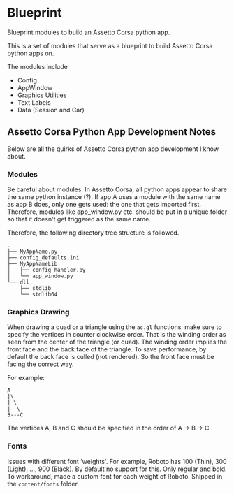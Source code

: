 # Blueprint
Blueprint modules to build an Assetto Corsa python app.

This is a set of modules that serve as a blueprint to build Assetto Corsa python apps on.

The modules include

* Config
* AppWindow
* Graphics Utilities
* Text Labels
* Data (Session and Car)

## Assetto Corsa Python App Development Notes

Below are all the quirks of Assetto Corsa python app development I know about.

### Modules

Be careful about modules. In Assetto Corsa, all python apps appear to share the same python instance (?). If app A uses a module with the same name as app B does, only one gets used: the one that gets imported first. Therefore, modules like app_window.py etc. should be put in a unique folder so that it doesn't get triggered as the same name.

Therefore, the following directory tree structure is followed.

```
.
├── MyAppName.py
├── config_defaults.ini
├── MyAppNameLib
│   ├── config_handler.py
│   └── app_window.py
└── dll
    ├── stdlib
    └── stdlib64
```

### Graphics Drawing 

When drawing a quad or a triangle using the `ac.gl` functions, make sure to specify the vertices in counter clockwise order. That is the winding order as seen from the center of the triangle (or quad). The winding order implies the front face and the back face of the triangle. To save performance, by default the back face is culled (not rendered). So the front face must be facing the correct way.

For example:
```
A
|\
| \
|  \
B---C
```
The vertices A, B and C should be specified in the order of A -> B -> C. 

### Fonts

Issues with different font 'weights'. For example, Roboto has 100 (Thin), 300 (Light), ..., 900 (Black). By default no support for this. Only regular and bold. To workaround, made a custom font for each weight of Roboto. Shipped in the `content/fonts` folder.